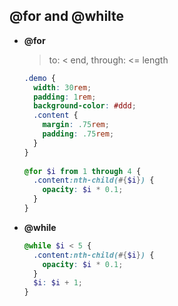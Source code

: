 ## @for and @whilte
  - **@for** 
  
    > to: < end, through: <= length
  
    ```scss
    .demo {
      width: 30rem;
      padding: 1rem;
      background-color: #ddd;
      .content {
        margin: .75rem;
        padding: .75rem;
      }
    }
   
    @for $i from 1 through 4 {
      .content:nth-child(#{$i}) {
        opacity: $i * 0.1;
      }
    }
    ```
    
  - **@while**    
  
    ```scss    
    @while $i < 5 {
      .content:nth-child(#{$i}) {
        opacity: $i * 0.1;
      }
      $i: $i + 1; 
    }
    ```
